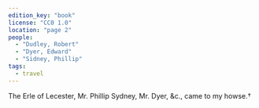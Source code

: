 ```yaml
---
edition_key: "book"
license: "CC0 1.0"
location: "page 2"
people:
  - "Dudley, Robert"
  - "Dyer, Edward"
  - "Sidney, Phillip"
tags:
  - travel
---
```

The Erle of Lecester, Mr. Phillip Sydney, Mr.
Dyer, &c., came to my howse.†

